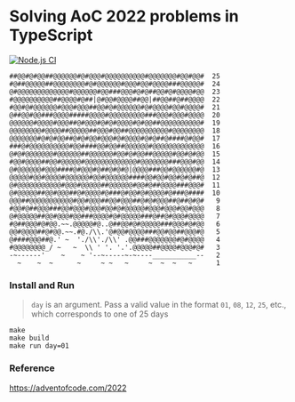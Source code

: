 # Solving AoC 2022 problems in TypeScript

[![Node.js CI](https://github.com/hnatiukr/aoc-2022/actions/workflows/node.js.yml/badge.svg)](https://github.com/hnatiukr/aoc-2022/actions/workflows/node.js.yml)

```console
##@@#@#@@##@@@@@@#@#@@@#@@@@@@@@@@#@@@@@@@#@@#@@#  25
#@##@@@@@##@@@@@@@@#@#@@@@@@#@@@#@@#@@@@###@@@@@#  24
@#@@@@@@@@@@@@@#@@@@@@#@@###@@@#@#@##@@#@#@@@@#@@  23
#@@@@@@@@@@##@@@@#@##|@#@@#@@@@##@@|##@@##@##@@@@  22
#@@#@#@@@@@@#@@@#@@@##@@#@#@@@@@@#@#@@@@#@@#@@@@#  21
@##@@#@@###@@@@#####@@@@#@@@@@@@@@###@@@#@@@#@@@@  20
@@@@@@#@@@@#@@@##@#@@@#@#@#@@@@#@#@@##@@@@@@@@@@#  19
@@@@@@@@#@@@@##@@@@@##@@@#@@##@@@@@@@@@@#@@@@@@@@  18
@@@@@@@#@#@#@@##@#@#@@#@@@#@#@@@@#@#@##@####@#@@#  17
###@#@@@@@@@@@@#@@####@@#@@##@@@@@@#@@@@@@@@@@@@@  16
@#@#@@@@@@@#@@@@@@##@@@@@@#@@#@#@@##@@@@@#@@#@#@@  15
#@@#@@@@##@@#@@@@@#@@@@@@@@@@@@@#@@@@@@@###@@@#@@  14
@#@@@@@@#@@@####@#@@@#@##@#@#@|@@@@###@@#@@@@@@#@  13
@@@@@#@@#@@@@#@@@@@@#@@#@@@@@@####@@#@@#@@#@#@##@  12
@#@@@@@@@@@@@#@@@#@@@@@##@@@@@@#@@#@##@@@@###@@@#  11
@#@@@@@##@@#@@@##@#@@@@#@###@#@@#@#@@@@#@###@####  10
@@@##@@@@@@@@@@@#@@#@@@##@@#@@@##@#@#@@@##@##@#@#   9
#@@#@##@@@###@@#@@@#@@@#@@#@#@@@@@#@@@#@@@#@@#@@@   8
@#@@@@@##@@#@@@#@@###@@@@#@#@@@@@###@##@#@@@#@@@@   7
#@##@@@#@#@@.~~.@@@@@#@..@##@@#@#@@@@@###@@@#@#@@   6
@@#@@@@##@#@@.~~.#@./\\.'@#@@#@@@@###@@#@@##@@@#@   5
@####@@@##@.' ~  './\\'./\\' .@@###@@@@@@@#@#@@@@   4
#@@@@@@@@_/ ~   ~  \\ ' '. '.'.@@@@@##@@@@#@@@#@#   3
-~------'    ~    ~ '--~-----~-~----___________--   2
  ~    ~  ~      ~     ~ ~   ~     ~  ~  ~   ~      1
```

### Install and Run

> `day` is an argument. Pass a valid value in the format `01`, `08`, `12`, `25`, etc., which corresponds to one of 25 days

```console
make
make build
make run day=01
```

### Reference

https://adventofcode.com/2022
